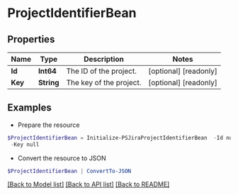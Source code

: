 # ProjectIdentifierBean
## Properties

Name | Type | Description | Notes
------------ | ------------- | ------------- | -------------
**Id** | **Int64** | The ID of the project. | [optional] [readonly] 
**Key** | **String** | The key of the project. | [optional] [readonly] 

## Examples

- Prepare the resource
```powershell
$ProjectIdentifierBean = Initialize-PSJiraProjectIdentifierBean  -Id null `
 -Key null
```

- Convert the resource to JSON
```powershell
$ProjectIdentifierBean | ConvertTo-JSON
```

[[Back to Model list]](../README.md#documentation-for-models) [[Back to API list]](../README.md#documentation-for-api-endpoints) [[Back to README]](../README.md)

